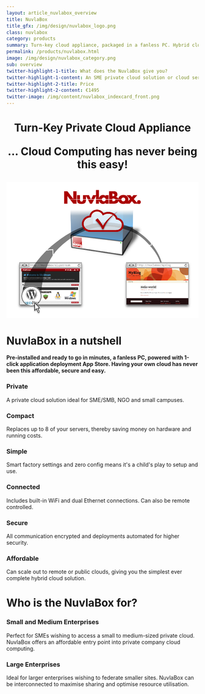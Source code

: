 ```yaml
---
layout: article_nuvlabox_overview
title: NuvlaBox
title_gfx: /img/design/nuvlabox_logo.png
class: nuvlabox
category: products
summary: Turn-key cloud appliance, packaged in a fanless PC. Hybrid cloud management has never been this easy. App Store enabled, management is simplified delivering real cost savings.
permalink: /products/nuvlabox.html
image: /img/design/nuvlabox_category.png
sub: overview
twitter-highlight-1-title: What does the NuvlaBox give you?
twitter-highlight-1-content: An SME private cloud solution or cloud server.
twitter-highlight-2-title: Price
twitter-highlight-2-content: €1495
twitter-image: /img/content/nuvlabox_indexcard_front.png
---
```


<h1 class="slogan" align="center">Turn-Key Private Cloud Appliance<p/>... Cloud Computing has never being this easy!</h1>

<p align="center"><img src="/img/content/nuvlabox-overview.png" alt="NuvlaBox overview" width="700" /></p>

NuvlaBox in a nutshell
====

**Pre-installed and ready to go in minutes, a fanless PC, powered with 1-click application deployment App Store. Having your own cloud has never been this affordable, secure and easy.** 

<div class="list_nutshell clearfix">                
  <div>
      <h3>Private</h3>
      <section>
        A private cloud solution ideal for SME/SMB, NGO and small campuses.
      </section>
  </div>
  <div>
      <h3>
          Compact
      </h3>
      <section>
          Replaces up to 8 of your servers, thereby saving money on hardware and running costs.
      </section>
  </div>
  <div>
      <h3>
          Simple
      </h3>
      <section>
          Smart factory settings and zero config means it's a child's play to setup and use.
      </section>
  </div>
  <div>
      <h3>
          Connected
      </h3>
      <section>
          Includes built-in WiFi and dual Ethernet connections. Can also be remote controlled.
      </section>
  </div>
  <div>
      <h3>
          Secure
      </h3>
      <section>
          All communication encrypted and deployments automated for higher security.
      </section>
  </div>
  <div>
      <h3>
          Affordable
      </h3>
      <section>
          Can scale out to remote or public clouds, giving you the simplest ever complete hybrid cloud solution.
      </section>
  </div>
<!--  <div>
      <h3>
          Swiss design
      </h3>
      <section>
          The peace of mind of an appliance designed in Switzerland and built in Europe.
      </section>
  </div>
  <div>
      <h3>
          App Store
      </h3>
      <section>
          Deploy applications from the convenience of an enterprise app store.
      </section>
  </div>
  <div>
      <h3>
          Remote access
      </h3>
      <section>
          Can be used as a local cloud server or as a remote-controlled appliance, or both.
      </section>
  </div> -->
</div>


Who is the NuvlaBox for?
=================

<div class="list_users clearfix">                
  <div>
      <h3>
          Small and Medium Enterprises
      </h3>
      <section>
          Perfect for SMEs wishing to access a small to medium-sized private cloud. NuvlaBox offers an affordable entry point into private company cloud computing.
      </section>
  </div>
  <div>
      <h3>
          Large Enterprises
      </h3>
      <section>
          Ideal for larger enterprises wishing to federate smaller sites. NuvlaBox can be interconnected to maximise sharing and optimise resource utilisation.
      </section>
  </div>
</div>

